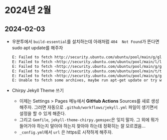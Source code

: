 # 2024년 2월

## 2024-02-03

- 우분투에서 `build-essential`를 설치하는데 아래처럼 `404  Not Found`가 뜬다면 sudo apt update를 해주자

  ```bash
  E: Failed to fetch http://security.ubuntu.com/ubuntu/pool/main/g/glibc/libc-dev-bin_2.35-0ubuntu3.4_amd64.deb  404  Not Found [IP: 91.189.91.82 80]
  E: Failed to fetch <http://security.ubuntu.com/ubuntu/pool/main/l/linux/linux-libc-dev_5.15.0-89.99_amd64.deb>  404  Not Found [IP: 91.189.91.82 80]
  E: Failed to fetch <http://security.ubuntu.com/ubuntu/pool/main/g/glibc/libc6-dev_2.35-0ubuntu3.4_amd64.deb>  404  Not Found [IP: 91.189.91.82 80]
  E: Failed to fetch <http://security.ubuntu.com/ubuntu/pool/main/t/tiff/libtiff5_4.3.0-6ubuntu0.6_amd64.deb>  404  Not Found [IP: 91.189.91.82 80]
  E: Failed to fetch <http://security.ubuntu.com/ubuntu/pool/main/g/glibc/libc-devtools_2.35-0ubuntu3.4_amd64.deb>  404  Not Found [IP: 91.189.91.82 80]
  E: Unable to fetch some archives, maybe run apt-get update or try with --fix-missing?
  ```
- Chirpy Jekyll Theme 쓰기
  - 이제는 Settings > Pages 메뉴에서 **GitHub Actions** Sources를 새로 생성해주자. 그러면 자동으로 `.github/workflows/jekyll.yml` 파일이 생기면서 설정을 할 수 있게 해준다.
  - 그리고 `Gemfile`, `jekyll-theme-chirpy.gemspec`은 잊지 말자. 그 외에 뭐가 들어가야 하는지 말아야 하는지 찾아야 하는데 정확히는 잘 모르겠음...
  - `_config.yml`에서 `url` 은 https로 시작하게 해주자.
